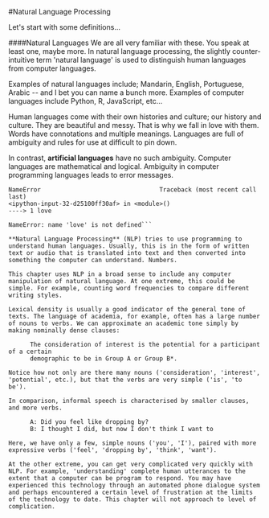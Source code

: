 #Natural Language Processing

Let's start with some definitions...

####Natural Languages
We are all very familiar with these. You speak at least one, maybe more. In natural language processing, the slightly counter-intuitive term 'natural language' is used to distinguish human languages from computer languages. 

Examples of natural languages include; Mandarin, English, Portuguese, Arabic -- and I bet you can name a bunch more. Examples of computer languages include Python, R, JavaScript, etc... 

Human languages come with their own histories and culture; our history and culture. They are beautiful and messy. That is why we fall in love with them. Words have connotations and multiple meanings. Languages are full of ambiguity and rules for use at difficult to pin down.  

In contrast, **artificial languages** have no such ambiguity. Computer languages are mathematical and logical. Ambiguity in computer programming languages leads to error messages. 

```---------------------------------------------------------------------------
NameError                                 Traceback (most recent call last)
<ipython-input-32-d25100ff30af> in <module>()
----> 1 love

NameError: name 'love' is not defined```

**Natural Language Processing** (NLP) tries to use programming to understand human languages. Usually, this is in the form of written text or audio that is translated into text and then converted into something the computer can understand. Numbers.  

This chapter uses NLP in a broad sense to include any computer manipulation of natural language. At one extreme, this could be simple. For example, counting word frequencies to compare different writing styles. 

Lexical density is usually a good indicator of the general tone of texts. The language of academia, for example, often has a large number of nouns to verbs. We can approximate an academic tone simply by making nominally dense clauses: 

      The consideration of interest is the potential for a participant of a certain 
      demographic to be in Group A or Group B*.

Notice how not only are there many nouns ('consideration', 'interest', 'potential', etc.), but that the verbs are very simple ('is', 'to be').

In comparison, informal speech is characterised by smaller clauses, and more verbs.

      A: Did you feel like dropping by?
      B: I thought I did, but now I don't think I want to

Here, we have only a few, simple nouns ('you', 'I'), paired with more expressive verbs ('feel', 'dropping by', 'think', 'want').

At the other extreme, you can get very complicated very quickly with NLP. For example, 'understanding' complete human utterances to the extent that a computer can be program to respond. You may have experienced this technology through an automated phone dialogue system and perhaps encountered a certain level of frustration at the limits of the technology to date. This chapter will not approach to level of complication. 





